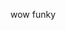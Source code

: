 wow funky

<!---
adrian-kong/adrian-kong is a ✨ special ✨ repository because its `README.md` (this file) appears on your GitHub profile.
You can click the Preview link to take a look at your changes.
--->
